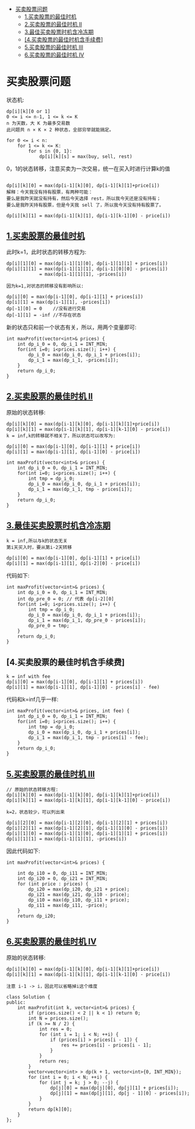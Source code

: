 - [买卖股票问题](#%e4%b9%b0%e5%8d%96%e8%82%a1%e7%a5%a8%e9%97%ae%e9%a2%98)
  - [1.买卖股票的最佳时机](#1%e4%b9%b0%e5%8d%96%e8%82%a1%e7%a5%a8%e7%9a%84%e6%9c%80%e4%bd%b3%e6%97%b6%e6%9c%ba)
  - [2.买卖股票的最佳时机 II](#2%e4%b9%b0%e5%8d%96%e8%82%a1%e7%a5%a8%e7%9a%84%e6%9c%80%e4%bd%b3%e6%97%b6%e6%9c%ba-ii)
  - [3.最佳买卖股票时机含冷冻期](#3%e6%9c%80%e4%bd%b3%e4%b9%b0%e5%8d%96%e8%82%a1%e7%a5%a8%e6%97%b6%e6%9c%ba%e5%90%ab%e5%86%b7%e5%86%bb%e6%9c%9f)
  - [[4.买卖股票的最佳时机含手续费]](#4%e4%b9%b0%e5%8d%96%e8%82%a1%e7%a5%a8%e7%9a%84%e6%9c%80%e4%bd%b3%e6%97%b6%e6%9c%ba%e5%90%ab%e6%89%8b%e7%bb%ad%e8%b4%b9)
  - [5.买卖股票的最佳时机 III](#5%e4%b9%b0%e5%8d%96%e8%82%a1%e7%a5%a8%e7%9a%84%e6%9c%80%e4%bd%b3%e6%97%b6%e6%9c%ba-iii)
  - [6.买卖股票的最佳时机 IV](#6%e4%b9%b0%e5%8d%96%e8%82%a1%e7%a5%a8%e7%9a%84%e6%9c%80%e4%bd%b3%e6%97%b6%e6%9c%ba-iv)


# 买卖股票问题

状态机:

```
dp[i][k][0 or 1]
0 <= i <= n-1, 1 <= k <= K
n 为天数，大 K 为最多交易数
此问题共 n × K × 2 种状态，全部穷举就能搞定。

for 0 <= i < n:
    for 1 <= k <= K:
        for s in {0, 1}:
            dp[i][k][s] = max(buy, sell, rest)
```

0，1的状态转移，注意买卖为一次交易，统一在买入时进行计算k的值
```

dp[i][k][0] = max(dp[i-1][k][0], dp[i-1][k][1]+price[i])
解释：今天我没有持有股票，有两种可能：
要么是我昨天就没有持有，然后今天选择 rest，所以我今天还是没有持有；
要么是我昨天持有股票，但是今天我 sell 了，所以我今天没有持有股票了。

dp[i][k][1] = max(dp[i-1][k][1], dp[i-1][k-1][0] - price[i])
```


## [1.买卖股票的最佳时机](https://leetcode-cn.com/problems/best-time-to-buy-and-sell-stock/)

此时k=1，此时状态的转移方程为:
```
dp[i][1][0] = max(dp[i-1][1][0], dp[i-1][1][1] + prices[i])
dp[i][1][1] = max(dp[i-1][1][1], dp[i-1][0][0] - prices[i]) 
            = max(dp[i-1][1][1], -prices[i])

因为k=1,对状态的转移没有影响所以:

dp[i][0] = max(dp[i-1][0], dp[i-1][1] + prices[i])
dp[i][1] = max(dp[i-1][1], -prices[i])
dp[-1][0] = 0    //没有进行交易
dp[-1][1] = -inf //不存在状态
```
新的状态只和前一个状态有关，所以，用两个变量即可:
```
int maxProfit(vector<int>& prices) {
    int dp_i_0 = 0, dp_i_1 = INT_MIN;
    for(int i=0; i<prices.size(); i++) {
        dp_i_0 = max(dp_i_0, dp_i_1 + prices[i]);
        dp_i_1 = max(dp_i_1, -prices[i]);
    }
    return dp_i_0;
}
```

## [2.买卖股票的最佳时机 II](https://leetcode-cn.com/problems/best-time-to-buy-and-sell-stock-ii/)

原始的状态转移:
```
dp[i][k][0] = max(dp[i-1][k][0], dp[i-1][k][1]+price[i])
dp[i][k][1] = max(dp[i-1][k][1], dp[i-1][k-1][0] - price[i])
k = inf,k的转移就不相关了，所以状态可以改写为:

dp[i][0] = max(dp[i-1][0], dp[i-1][1] + price[i])
dp[i][1] = max(dp[i-1][1], dp[i-1][0] - price[i])
```

```
int maxProfit(vector<int>& prices) {
    int dp_i_0 = 0, dp_i_1 = INT_MIN;
    for(int i=0; i<prices.size(); i++) {
        int tmp = dp_i_0;
        dp_i_0 = max(dp_i_0, dp_i_1 + prices[i]);
        dp_i_1 = max(dp_i_1, tmp - prices[i]);
    }
    return dp_i_0;
}
```

## [3.最佳买卖股票时机含冷冻期](https://leetcode-cn.com/problems/best-time-to-buy-and-sell-stock-with-cooldown/)

```
k = inf,所以与k的状态无关
第i天买入时，要从第i-2天转移

dp[i][0] = max(dp[i-1][0], dp[i-1][1] + price[i])
dp[i][1] = max(dp[i-1][1], dp[i-2][0] - price[i])
```

代码如下:
```
int maxProfit(vector<int>& prices) {
    int dp_i_0 = 0, dp_i_1 = INT_MIN;
    int dp_pre_0 = 0; // 代表 dp[i-2][0]
    for(int i=0; i<prices.size(); i++) {
        int tmp = dp_i_0;
        dp_i_0 = max(dp_i_0, dp_i_1 + prices[i]);
        dp_i_1 = max(dp_i_1, dp_pre_0 - prices[i]);
        dp_pre_0 = tmp;
    }
    return dp_i_0;
}
```

## [4.买卖股票的最佳时机含手续费]
```
k = inf with fee
dp[i][0] = max(dp[i-1][0], dp[i-1][1] + prices[i])
dp[i][1] = max(dp[i-1][1], dp[i-1][0] - prices[i] - fee)
```
代码和k=inf几乎一样:
```
int maxProfit(vector<int>& prices, int fee) {
    int dp_i_0 = 0, dp_i_1 = INT_MIN;
    for(int i=0; i<prices.size(); i++) {
        int tmp = dp_i_0;
        dp_i_0 = max(dp_i_0, dp_i_1 + prices[i]);
        dp_i_1 = max(dp_i_1, tmp - prices[i] - fee);
    }
    return dp_i_0;
}
```

## [5.买卖股票的最佳时机 III](https://leetcode-cn.com/problems/best-time-to-buy-and-sell-stock-iii/)

```
// 原始的状态转移方程:
dp[i][k][0] = max(dp[i-1][k][0], dp[i-1][k][1]+price[i])
dp[i][k][1] = max(dp[i-1][k][1], dp[i-1][k-1][0] - price[i])

k=2，状态较少，可以列出来

dp[i][2][0] = max(dp[i-1][2][0], dp[i-1][2][1] + prices[i])
dp[i][2][1] = max(dp[i-1][2][1], dp[i-1][1][0] - prices[i])
dp[i][1][0] = max(dp[i-1][1][0], dp[i-1][1][1] + prices[i])
dp[i][1][1] = max(dp[i-1][1][1], -prices[i])
```
因此代码如下:
```
int maxProfit(vector<int>& prices) {

    int dp_i10 = 0, dp_i11 = INT_MIN;
    int dp_i20 = 0, dp_i21 = INT_MIN;
    for (int price : prices) {
        dp_i20 = max(dp_i20, dp_i21 + price);
        dp_i21 = max(dp_i21, dp_i10 - price);
        dp_i10 = max(dp_i10, dp_i11 + price);
        dp_i11 = max(dp_i11, -price);
    }
    return dp_i20;
}
```
## [6.买卖股票的最佳时机 IV](https://leetcode-cn.com/problems/best-time-to-buy-and-sell-stock-iv/)

原始的状态转移:

```
dp[i][k][0] = max(dp[i-1][k][0], dp[i-1][k][1]+price[i])
dp[i][k][1] = max(dp[i-1][k][1], dp[i-1][k-1][0] - price[i])

注意 i-1 -> i，因此可以省略掉i这个维度
```
```
class Solution {
public:
    int maxProfit(int k, vector<int>& prices) {
        if (prices.size() < 2 || k < 1) return 0;
        int N = prices.size();
        if (k >= N / 2) {
            int res = 0;
            for (int i = 1; i < N; ++i) {
                if (prices[i] > prices[i - 1]) {
                    res += prices[i] - prices[i - 1];
                }
            }
            return res;
        }
        vector<vector<int> > dp(k + 1, vector<int>{0, INT_MIN});
        for (int i = 0; i < N; ++i) {
            for (int j = k; j > 0; --j) {
                dp[j][0] = max(dp[j][0], dp[j][1] + prices[i]);
                dp[j][1] = max(dp[j][1], dp[j - 1][0] - prices[i]);
            }
        }
        return dp[k][0];
    }
};
```
